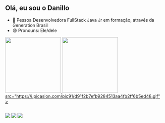## Olá, eu sou o Danillo

- 🌱 Pessoa Desenvolvedora FullStack Java Jr em formação, através da Generation Brasil
- 😄 Pronouns: Ele/dele

<div>
  <a href="https://github.com/danilloele">
  <img height="180em" src="https://github-readme-stats.vercel.app/api?username=danilloele&show_icons=true&theme=dracula&include_all_commits=true&count_private=true"/>
  <img height="180em" src="https://github-readme-stats.vercel.app/api/top-langs/?username=danilloele&layout=compact&langs_count=7&theme=dracula"/>
</div>
  src="https://i.picasion.com/pic91/d91f2b7efb9284513aa4fb2ff6b5ed48.gif">
  
  ##
  
  <div>
  <a href="https://www.linkedin.com/in/danillocavalcante/" target="_blank"><img src="https://img.shields.io/badge/-LinkedIn-%230077B5?style=for-the-badge&logo=linkedin&logoColor=white" target="_blank"></a> 
     <a href = "mailto:contatolimadanillo9@gmail.com"><img src="https://img.shields.io/badge/-Gmail-%23333?style=for-the-badge&logo=gmail&logoColor=white" target="_blank"></a>
    <a href="https://instagram.com/danilloele" target="_blank"><img src="https://img.shields.io/badge/-Instagram-%23E4405F?style=for-the-badge&logo=instagram&logoColor=white" target="_blank"></a>
  </div>
